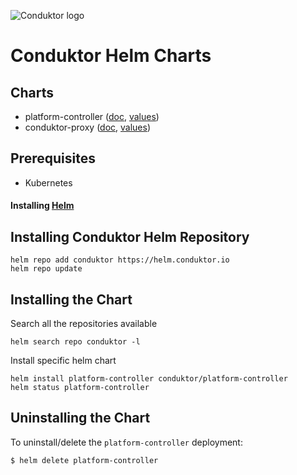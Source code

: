 ![Conduktor logo](https://avatars.githubusercontent.com/u/60062294?s=200&v=4)
# Conduktor Helm Charts

## Charts

- platform-controller ([doc](platform/README.md), [values](platform/values.yaml))
- conduktor-proxy ([doc](proxy/README.md), [values](proxy/values.yaml))

## Prerequisites

- Kubernetes

#### Installing [Helm](https://helm.sh/docs/intro/install/)

## Installing Conduktor Helm Repository

```
helm repo add conduktor https://helm.conduktor.io
helm repo update
```

## Installing the Chart

Search all the repositories available
```
helm search repo conduktor -l
```

Install specific helm chart

```
helm install platform-controller conduktor/platform-controller
helm status platform-controller
```

## Uninstalling the Chart

To uninstall/delete the `platform-controller` deployment:

```
$ helm delete platform-controller
```